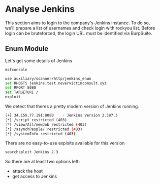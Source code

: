 # Analyse Jenkins
This section aims to login to the company's Jenkins instance.
To do so, we'll prepare a list of usernames and check login with rockyou list.
Before login can be bruteforced, the login URL must be identified via BurpSuite.

## Enum Module
Let's get some details of Jenkins

```bash
msfconsole

use auxiliary/scanner/http/jenkins_enum
set RHOSTS jenkins.test.nevervictimconsult.xyz
set RPORT 8080
set TARGETURI /
exploit
```
We detect that theres a pretty modern version of Jenkins running.
```bash
[+] 34.159.77.191:8080    - Jenkins Version 2.387.3
[*] /script restricted (403)
[*] /view/All/newJob restricted (403)
[*] /asynchPeople/ restricted (403)
[*] /systemInfo restricted (403)
```
There are no easy-to-use exploits available for this version
```bash
searchsploit Jenkins 2.3
```
So there are at least two options left:
* attack the host
* get access to Jenkins
